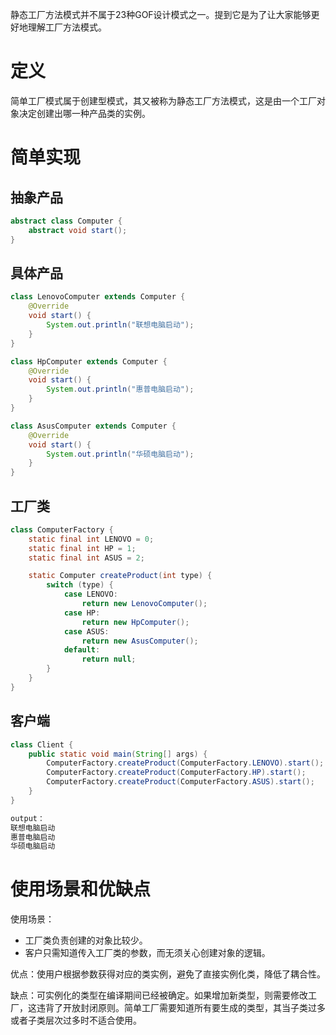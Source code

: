 静态工厂方法模式并不属于23种GOF设计模式之一。提到它是为了让大家能够更好地理解工厂方法模式。

# 定义

简单工厂模式属于创建型模式，其又被称为静态工厂方法模式，这是由一个工厂对象决定创建出哪一种产品类的实例。

# 简单实现

## 抽象产品

```java
abstract class Computer {
    abstract void start();
}
```

## 具体产品

```java
class LenovoComputer extends Computer {
    @Override
    void start() {
        System.out.println("联想电脑启动");
    }
}
```

```java
class HpComputer extends Computer {
    @Override
    void start() {
        System.out.println("惠普电脑启动");
    }
}
```

```java
class AsusComputer extends Computer {
    @Override
    void start() {
        System.out.println("华硕电脑启动");
    }
}
```

## 工厂类

```java
class ComputerFactory {
    static final int LENOVO = 0;
    static final int HP = 1;
    static final int ASUS = 2;

    static Computer createProduct(int type) {
        switch (type) {
            case LENOVO:
                return new LenovoComputer();
            case HP:
                return new HpComputer();
            case ASUS:
                return new AsusComputer();
            default:
                return null;
        }
    }
}
```

## 客户端

```java
class Client {
    public static void main(String[] args) {
        ComputerFactory.createProduct(ComputerFactory.LENOVO).start();
        ComputerFactory.createProduct(ComputerFactory.HP).start();
        ComputerFactory.createProduct(ComputerFactory.ASUS).start();
    }
}

output：
联想电脑启动
惠普电脑启动
华硕电脑启动
```

# 使用场景和优缺点

使用场景：

- 工厂类负责创建的对象比较少。
- 客户只需知道传入工厂类的参数，而无须关心创建对象的逻辑。

优点：使用户根据参数获得对应的类实例，避免了直接实例化类，降低了耦合性。

缺点：可实例化的类型在编译期间已经被确定。如果增加新类型，则需要修改工厂，这违背了开放封闭原则。简单工厂需要知道所有要生成的类型，其当子类过多或者子类层次过多时不适合使用。
